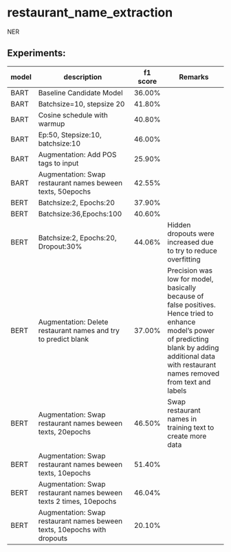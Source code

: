 # restaurant_name_extraction
NER

## Experiments:
| model | description                                                              | f1 score | Remarks                                                                                                                                                                                                  |
|-------|--------------------------------------------------------------------------|----------|----------------------------------------------------------------------------------------------------------------------------------------------------------------------------------------------------------|
| BART  | Baseline Candidate Model                                                 | 36.00%   |                                                                                                                                                                                                          |
| BART  | Batchsize=10, stepsize 20                                                | 41.80%   |                                                                                                                                                                                                          |
| BART  | Cosine schedule with warmup                                              | 40.80%   |                                                                                                                                                                                                          |
| BART  | Ep:50, Stepsize:10, batchsize:10                                         | 46.00%   |                                                                                                                                                                                                          |
| BART  | Augmentation: Add POS tags to input                                      | 25.90%   |                                                                                                                                                                                                          |
| BART  | Augmentation: Swap restaurant names beween texts, 50epochs               | 42.55%   |                                                                                                                                                                                                          |
| BERT  | Batchsize:2, Epochs:20                                                   | 37.90%   |                                                                                                                                                                                                          |
| BERT  | Batchsize:36,Epochs:100                                                  | 40.60%   |                                                                                                                                                                                                          |
| BERT  | Batchsize:2, Epochs:20, Dropout:30%                                      | 44.06%   | Hidden dropouts were increased due to try to reduce overfitting                                                                                                                                          |
| BERT  | Augmentation: Delete restaurant names and try to predict blank           | 37.00%   | Precision was low for model, basically because of false positives. Hence tried to enhance model’s power of predicting blank by adding additional data with restaurant names removed from text and labels |
| BERT  | Augmentation: Swap restaurant names beween texts, 20epochs               | 46.50%   | Swap restaurant names in training text to create more data                                                                                                                                               |
| BERT  | Augmentation: Swap restaurant names beween texts, 10epochs               | 51.40%   |                                                                                                                                                                                                          |
| BERT  | Augmentation: Swap restaurant names beween texts 2 times, 10epochs       | 46.04%   |                                                                                                                                                                                                          |
| BERT  | Augmentation: Swap restaurant names beween texts, 10epochs with dropouts | 20.10%   |                                                                                                                                                                                                          |
